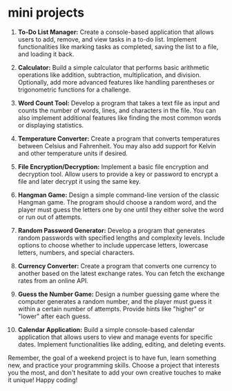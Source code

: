 # mini projects

1. **To-Do List Manager:**
   Create a console-based application that allows users to add, remove, and view tasks in a to-do list. Implement functionalities like marking tasks as completed, saving the list to a file, and loading it back.

2. **Calculator:**
   Build a simple calculator that performs basic arithmetic operations like addition, subtraction, multiplication, and division. Optionally, add more advanced features like handling parentheses or trigonometric functions for a challenge.

3. **Word Count Tool:**
   Develop a program that takes a text file as input and counts the number of words, lines, and characters in the file. You can also implement additional features like finding the most common words or displaying statistics.

4. **Temperature Converter:**
   Create a program that converts temperatures between Celsius and Fahrenheit. You may also add support for Kelvin and other temperature units if desired.

5. **File Encryption/Decryption:**
   Implement a basic file encryption and decryption tool. Allow users to provide a key or password to encrypt a file and later decrypt it using the same key.

6. **Hangman Game:**
   Design a simple command-line version of the classic Hangman game. The program should choose a random word, and the player must guess the letters one by one until they either solve the word or run out of attempts.

7. **Random Password Generator:**
   Develop a program that generates random passwords with specified lengths and complexity levels. Include options to choose whether to include uppercase letters, lowercase letters, numbers, and special characters.

8. **Currency Converter:**
   Create a program that converts one currency to another based on the latest exchange rates. You can fetch the exchange rates from an online API.

9. **Guess the Number Game:**
   Design a number guessing game where the computer generates a random number, and the player must guess it within a certain number of attempts. Provide hints like "higher" or "lower" after each guess.

10. **Calendar Application:**
    Build a simple console-based calendar application that allows users to view and manage events for specific dates. Implement functionalities like adding, editing, and deleting events.

Remember, the goal of a weekend project is to have fun, learn something new, and practice your programming skills. Choose a project that interests you the most, and don't hesitate to add your own creative touches to make it unique! Happy coding!